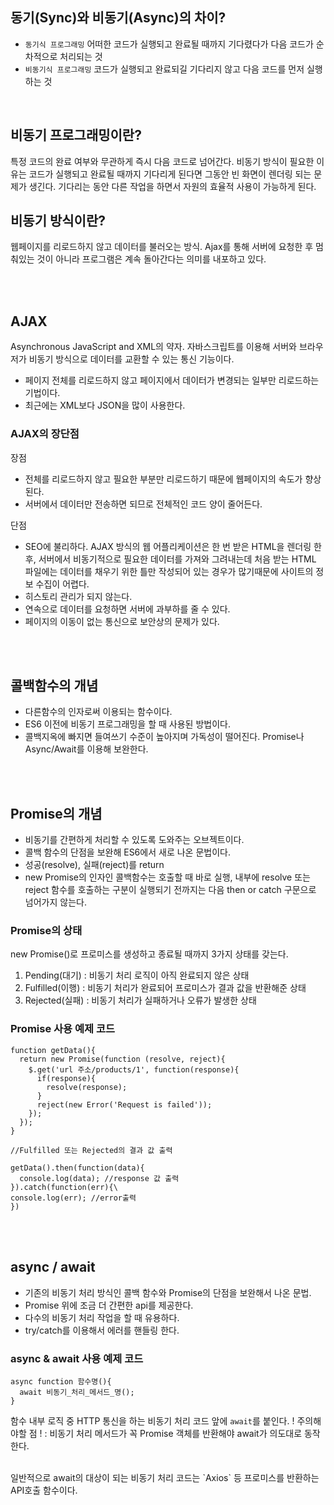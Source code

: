 ## 동기(Sync)와 비동기(Async)의 차이?

- `동기식 프로그래밍` 어떠한 코드가 실행되고 완료될 때까지 기다렸다가 다음 코드가 순차적으로 처리되는 것
- `비동기식 프로그래밍` 코드가 실행되고 완료되길 기다리지 않고 다음 코드를 먼저 실행하는 것

<br/>

## 비동기 프로그래밍이란?

특정 코드의 완료 여부와 무관하게 즉시 다음 코드로 넘어간다. 비동기 방식이 필요한 이유는 코드가 실행되고 완료될 때까지 기다리게 된다면 그동안 빈 화면이 렌더링 되는 문제가 생긴다. 기다리는 동안 다른 작업을 하면서 자원의 효율적 사용이 가능하게 된다.

## 비동기 방식이란?

웹페이지를 리로드하지 않고 데이터를 불러오는 방식.
Ajax를 통해 서버에 요청한 후 멈춰있는 것이 아니라 프로그램은 계속 돌아간다는 의미를 내포하고 있다.

<br/><br/>

## AJAX

Asynchronous JavaScript and XML의 약자.
자바스크립트를 이용해 서버와 브라우저가 비동기 방식으로 데이터를 교환할 수 있는 통신 기능이다.

- 페이지 전체를 리로드하지 않고 페이지에서 데이터가 변경되는 일부만 리로드하는 기법이다.
- 최근에는 XML보다 JSON을 많이 사용한다.

### AJAX의 장단점

장점

- 전체를 리로드하지 않고 필요한 부분만 리로드하기 때문에 웹페이지의 속도가 향상된다.
- 서버에서 데이터만 전송하면 되므로 전체적인 코드 양이 줄어든다.

단점

- SEO에 불리하다. AJAX 방식의 웹 어플리케이션은 한 번 받은 HTML을 렌더링 한 후, 서버에서 비동기적으로 필요한 데이터를 가져와 그려내는데 처음 받는 HTML 파일에는 데이터를 채우기 위한 틀만 작성되어 있는 경우가 많기때문에 사이트의 정보 수집이 어렵다.
- 히스토리 관리가 되지 않는다.
- 연속으로 데이터를 요청하면 서버에 과부하를 줄 수 있다.
- 페이지의 이동이 없는 통신으로 보안상의 문제가 있다.

<br/><br/>

## 콜백함수의 개념

- 다른함수의 인자로써 이용되는 함수이다.
- ES6 이전에 비동기 프로그래밍을 할 때 사용된 방법이다.
- 콜백지옥에 빠지면 들여쓰기 수준이 높아지며 가독성이 떨어진다. Promise나 Async/Await를 이용해 보완한다.

<br/><br/>

## Promise의 개념

- 비동기를 간편하게 처리할 수 있도록 도와주는 오브젝트이다.
- 콜백 함수의 단점을 보완해 ES6에서 새로 나온 문법이다.
- 성공(resolve), 실패(reject)를 return
- new Promise의 인자인 콜백함수는 호출할 때 바로 실행, 내부에 resolve 또는 reject 함수를 호출하는 구분이 실행되기 전까지는 다음 then or catch 구문으로 넘어가지 않는다.

### Promise의 상태

new Promise()로 프로미스를 생성하고 종료될 때까지 3가지 상태를 갖는다.

1. Pending(대기) : 비동기 처리 로직이 아직 완료되지 않은 상태
2. Fulfilled(이행) : 비동기 처리가 완료되어 프로미스가 결과 값을 반환해준 상태
3. Rejected(실패) : 비동기 처리가 실패하거나 오류가 발생한 상태

### Promise 사용 예제 코드

```
function getData(){
  return new Promise(function (resolve, reject){
    $.get('url 주소/products/1', function(response){
      if(response){
        resolve(response);
      }
      reject(new Error('Request is failed'));
    });
  });
}

//Fulfilled 또는 Rejected의 결과 값 출력

getData().then(function(data){
  console.log(data); //response 값 출력
}).catch(function(err){\
console.log(err); //error출력
})
```

<br/><br/>

## async / await

- 기존의 비동기 처리 방식인 콜백 함수와 Promise의 단점을 보완해서 나온 문법.
- Promise 위에 조금 더 간편한 api를 제공한다.
- 다수의 비동기 처리 작업을 할 때 유용하다.
- try/catch를 이용해서 에러를 핸들링 한다.

### async & await 사용 예제 코드

```
async function 함수명(){
  await 비동기_처리_메서드_명();
}
```

함수 내부 로직 중 HTTP 통신을 하는 비동기 처리 코드 앞에 `await`를 붙인다.
! 주의해야할 점 ! : 비동기 처리 메서드가 꼭 Promise 객체를 반환해야 await가 의도대로 동작한다.

<br/>
일반적으로 await의 대상이 되는 비동기 처리 코드는 `Axios` 등 프로미스를 반환하는 API호출 함수이다.
